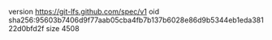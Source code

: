 version https://git-lfs.github.com/spec/v1
oid sha256:95603b7406d9f77aab05cba4fb7b137b6028e86d9b5344eb1eda38122d0bfd2f
size 4508

